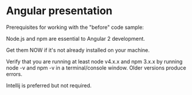 # Angular presentation

Prerequisites for working with the "before" code sample:

  Node.js and npm are essential to Angular 2 development.

  Get them NOW if it's not already installed on your machine.
  
  Verify that you are running at least node v4.x.x and npm 3.x.x by running node -v and npm -v in a terminal/console window. Older versions produce errors.

  Intellij is preferred but not required.
